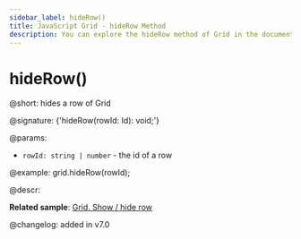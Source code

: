 ```yaml
---
sidebar_label: hideRow()
title: JavaScript Grid - hideRow Method 
description: You can explore the hideRow method of Grid in the documentation of the DHTMLX JavaScript UI library. Browse developer guides and API reference, try out code examples and live demos, and download a free 30-day evaluation version of DHTMLX Suite 7.
---
```


# hideRow()

@short: hides a row of Grid

@signature: {'hideRow(rowId: Id): void;'}

@params:
- `rowId: string | number` - the id of a row

@example:
grid.hideRow(rowId);

@descr:

**Related sample**: [Grid. Show / hide row](https://snippet.dhtmlx.com/8y83d6jv)

@changelog:
added in v7.0

[comment]: # (@relatedapi: grid/api/grid_showrow_method.md grid/api/grid_isrowhidden_method.md)

[comment]: # (@related: grid/usage.md#hidingshowing-a-row)
